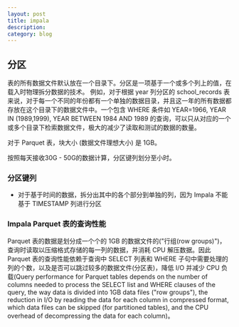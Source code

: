 ```yaml
---
layout: post
title: impala
description: 
category: blog
---
```


## 分区
表的所有数据文件默认放在一个目录下。分区是一项基于一个或多个列上的值，在载入时物理拆分数据的技术。
例如，对于根据 year 列分区的 school_records 表来说，对于每一个不同的年份都有一个单独的数据目录，并且这一年的所有数据都存放在这个目录下的数据文件中。一个包含 WHERE 条件如 YEAR=1966, YEAR IN (1989,1999), YEAR BETWEEN 1984 AND 1989 的查询，可以只从对应的一个或多个目录下检索数据文件，极大的减少了读取和测试的数据的数量。


对于 Parquet 表，块大小 (数据文件理想大小) 是 1GB。

按照每天接收30G - 50G的数据计算，分区键列划分至小时。

### 分区键列
* 对于基于时间的数据，拆分出其中的各个部分到单独的列，因为 Impala 不能基于 TIMESTAMP 列进行分区

### Impala Parquet 表的查询性能
Parquet 表的数据是划分成一个个的 1GB 的数据文件的("行组(row groups)")，查询时读取以压缩格式存储的每一列的数据，并消耗 CPU 解压数据。因此 Parquet 表的查询性能依赖于查询中 SELECT 列表和 WHERE 子句中需要处理的列的个数，以及是否可以跳过较多的数据文件(分区表)，降低 I/O 并减少 CPU 负载(Query performance for Parquet tables depends on the number of columns needed to process the SELECT list and WHERE clauses of the query, the way data is divided into 1GB data files ("row groups"), the reduction in I/O by reading the data for each column in compressed format, which data files can be skipped (for partitioned tables), and the CPU overhead of decompressing the data for each column)。

